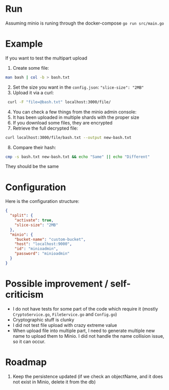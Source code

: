 # Run

Assuming minio is runing through the docker-compose
`go run src/main.go`

# Example

If you want to test the multipart upload

1. Create some file: 
```bash
man bash | col -b > bash.txt
```

2. Set the size you want in the `config.json`: `"slice-size": "2MB"`
3. Upload it via a curl:
```bash
 curl -F "file=@bash.txt" localhost:3000/file/
```
4. You can check a few things from the minio admin console:
 5. It has been uploaded in multiple shards with the proper size
 6. If you download some files, they are encrypted
5. Retrieve the full decrypted file:
```bash 
curl localhost:3000/file/bash.txt --output new-bash.txt 
```
8. Compare their hash:
```bash
cmp -s bash.txt new-bash.txt && echo "Same" || echo "Different"
```

They should be the same

# Configuration

Here is the configuration structure:
```json
{
  "split": {
    "activate": true,
    "slice-size": "2MB"
  },
  "minio": {
    "bucket-name": "custom-bucket",
    "host": "localhost:9000",
    "id": "minioadmin",
    "password": "minioadmin"
  }
}
```

# Possible improvement / self-criticism

* I do not have tests for some part of the code which require it (mostly `CryptoService.go`, `FileService.go` and `Config.go`)
* Cryptographic stuff is clunky
* I did not test file upload with crazy extreme value
* When upload file into multiple part, I need to generate multiple new name to upload them to Minio. I did not handle the name collision issue, so it can occur.

# Roadmap

1. Keep the persistence updated (if we check an objectName, and it does not exist in Minio, delete it from the db)
